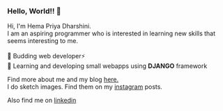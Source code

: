 ### Hello, World!! 👋

Hi, I'm Hema Priya Dharshini.
<br>
I am an aspiring programmer who is interested in learning new skills that seems interesting to me.
<br>
<br>
🌱 Budding web developer⚡
<br>
🔭 Learning and developing small webapps using <strong>DJANGO</strong> framework


Find more about me and my blog <a href="https://hemahpd.in/" target='blank'>here.</a>
<br>
I do sketch images. Find them on my <a href="https://www.instagram.com/hema_hpd/">instagram</a> posts.

<div class="badge-base LI-profile-badge" data-locale="en_US" data-size="medium" data-theme="dark" data-type="VERTICAL" data-vanity="hemahpd" data-version="v1">Also find me on <a class="badge-base__link LI-simple-link" href="https://in.linkedin.com/in/hemahpd?trk=profile-badge">linkedin</a></div>
              



<!--
**hemahpd/hemahpd** is a ✨ _special_ ✨ repository because its `README.md` (this file) appears on your GitHub profile.

Here are some ideas to get you started:

- 🔭 I’m currently working on ...
- 🌱 I’m currently learning ...
- 👯 I’m looking to collaborate on ...
- 🤔 I’m looking for help with ...
- 💬 Ask me about ...
- 📫 How to reach me: ...
- 😄 Pronouns: ...
- ⚡ Fun fact: ...
-->
